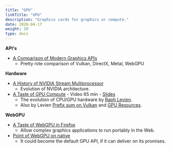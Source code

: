 ```yaml
---
title: "GPU"
linkTitle: "GPU"
description: "Graphics cards for graphics or compute."
date: 2020-04-17
weight: 20
type: docs
---
```


**API's**
* [A Comparison of Modern Graphics APIs](https://alain.xyz/blog/comparison-of-modern-graphics-apis)
  * Pretty rote comparison of Vulkan, DirectX, Metal, WebGPU

**Hardware**
* [A History of NVIDIA Stream Multiprocessor](http://fabiensanglard.net/cuda/index.html)
  * Evolution of NVIDIA architecture.
* [A Taste of GPU Compute](https://youtu.be/eqkAaplKBc4) - Video 65 min - [Slides](https://docs.google.com/presentation/d/1FRH81IW9RffkJjm6ILFZ...)
  * The evolution of CPU/GPU hardware by [Raph Levien](https://raph.levien.com/).
  * Also by Levien [Prefix sum on Vulkan](https://raphlinus.github.io/gpu/2020/04/30/prefix-sum.html) and [GPU Resources](https://raphlinus.github.io/gpu/2020/02/12/gpu-resources.html).

**WebGPU**
* [A Taste of WebGPU in Firefox](https://hacks.mozilla.org/2020/04/experimental-webgpu-in-firefox/)
  * Allow complex graphics applications to run portably in the Web.
* [Point of WebGPU on native](http://kvark.github.io/web/gpu/native/2020/05/03/point-of-webgpu-native.html)
  * It could become the default GPU API, if it can deliver on its promises.